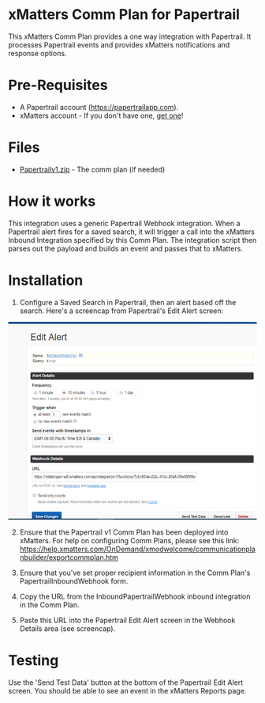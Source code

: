 
# xMatters Comm Plan for Papertrail
This xMatters Comm Plan provides a one way integration with Papertrail. It processes Papertrail events and provides xMatters notifications and response options.

# Pre-Requisites
* A Papertrail account (https://papertrailapp.com).
* xMatters account - If you don't have one, [get one](https://www.xmatters.com)!

# Files
* [Papertrailv1.zip](Papertrailv1.zip) - The comm plan (if needed) 

# How it works

This integration uses a generic Papertrail Webhook integration. When a Papertrail alert fires for a saved search, it will trigger a call into the xMatters Inbound Integration specified by this Comm Plan. The integration script then parses out the payload and builds an event and passes that to xMatters. 

# Installation
1. Configure a Saved Search in Papertrail, then an alert based off the search. Here's a screencap from Papertrail's Edit Alert screen:

<kbd>
  <img src="media/papertrail.PNG" alt="Configuring an Alert in Papertrail" height="400">
</kbd>

2. Ensure that the Papertrail v1 Comm Plan has been deployed into xMatters. For help on configuring Comm Plans, please see this link:
https://help.xmatters.com/OnDemand/xmodwelcome/communicationplanbuilder/exportcommplan.htm

3. Ensure that you've set proper recipient information in the Comm Plan's PapertrailInboundWebhook form.

4. Copy the URL from the InboundPapertrailWebhook inbound integration in the Comm Plan.

5. Paste this URL into the Papertrail Edit Alert screen in the Webhook Details area (see screencap).
   
# Testing
Use the 'Send Test Data' button at the bottom of the Papertrail Edit Alert screen. You should be able to see an event in the xMatters Reports page.

